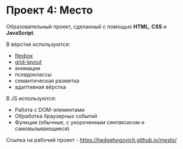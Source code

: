 # Проект 4: Место

Образовательный проект, сделанный с помощью **HTML**, **CSS** и **JavaScript**.

В вёрстке используются:
* [flexbox](https://www.w3schools.com/css/css3_flexbox.asp)
* [grid-layout](https://developer.mozilla.org/en-US/docs/Web/CSS/CSS_Grid_Layout)
* анимации
* псевдоклассы
* семантическая разметка
* адаптивная вёрстка

В JS используются:
* Работа с DOM-элементами
* Обработка браузерных событий
* Функции (обычные, с укороченным синтаксисом и самовызывающиеся)

Ссылка на рабочий проект - https://hedgehogovich.github.io/mesto/
